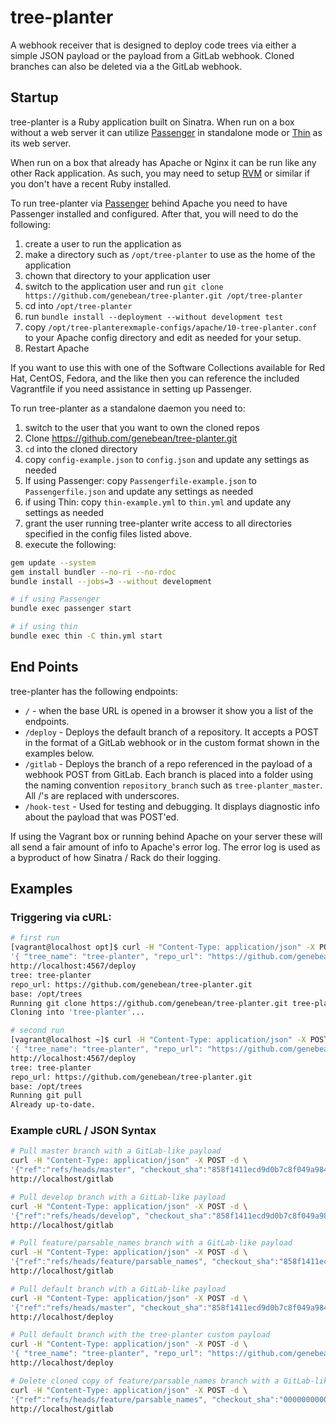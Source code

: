 # tree-planter

A webhook receiver that is designed to deploy code trees via either a simple
JSON payload or the payload from a GitLab webhook. Cloned branches can also be
deleted via a the GitLab webhook.

## Startup

tree-planter is a Ruby application built on Sinatra. When run on a box without
a web server it can utilize [Passenger][passenger] in standalone mode or
[Thin][thin] as its web server.

When run on a box that already has Apache or Nginx it can be run like any other
Rack application. As such, you may need to setup [RVM][rvm] or similar if you
don't have a recent Ruby installed.

To run tree-planter via [Passenger][passenger] behind Apache you need to have
Passenger installed and configured. After that, you will need to do the
following:  
1. create a user to run the application as
2. make a directory such as `/opt/tree-planter` to use as the home of the application
3. chown that directory to your application user
4. switch to the application user and run
   `git clone https://github.com/genebean/tree-planter.git /opt/tree-planter`
5. cd into `/opt/tree-planter`
6. run `bundle install --deployment --without development test`
7. copy `/opt/tree-planterexmaple-configs/apache/10-tree-planter.conf` to your
   Apache config directory and edit as needed for your setup.
8. Restart Apache

If you want to use this with one of the Software Collections available for Red
Hat, CentOS, Fedora, and the like then you can reference the included
Vagrantfile if you need assistance in setting up Passenger.

To run tree-planter as a standalone daemon you need to:  
1. switch to the user that you want to own the cloned repos
2. Clone https://github.com/genebean/tree-planter.git
3. `cd` into the cloned directory
4. copy `config-example.json` to `config.json` and update any settings as needed
5. If using Passenger: copy `Passengerfile-example.json` to `Passengerfile.json`
   and update any settings as needed
6. if using Thin: copy `thin-example.yml` to `thin.yml` and update any settings
   as needed
7. grant the user running tree-planter write access to all directories
   specified in the config files listed above.
8. execute the following:

```bash
gem update --system
gem install bundler --no-ri --no-rdoc
bundle install --jobs=3 --without development

# if using Passenger
bundle exec passenger start

# if using thin
bundle exec thin -C thin.yml start
```


## End Points

tree-planter has the following endpoints:  
* `/` - when the base URL is opened in a browser it show you a list of the
  endpoints.
* `/deploy` - Deploys the default branch of a repository. It accepts a POST in
  the format of a GitLab webhook or in the custom format shown in the examples
  below.
* `/gitlab` - Deploys the branch of a repo referenced in the payload of a
  webhook POST from GitLab. Each branch is placed into a folder using the naming
  convention `repository_branch` such as `tree-planter_master`. All /'s are
  replaced with underscores.
* `/hook-test` - Used for testing and debugging. It displays diagnostic info
  about the payload that was POST'ed.

If using the Vagrant box or running behind Apache on your server these will all
send a fair amount of info to Apache's error log. The error log is used as a
byproduct of how Sinatra / Rack do their logging.


## Examples

### Triggering via cURL:

```bash
# first run
[vagrant@localhost opt]$ curl -H "Content-Type: application/json" -X POST -d \
'{ "tree_name": "tree-planter", "repo_url": "https://github.com/genebean/tree-planter.git" }' \
http://localhost:4567/deploy
tree: tree-planter
repo_url: https://github.com/genebean/tree-planter.git
base: /opt/trees
Running git clone https://github.com/genebean/tree-planter.git tree-planter
Cloning into 'tree-planter'...

# second run
[vagrant@localhost ~]$ curl -H "Content-Type: application/json" -X POST -d \
'{ "tree_name": "tree-planter", "repo_url": "https://github.com/genebean/tree-planter.git" }' \
http://localhost:4567/deploy
tree: tree-planter
repo_url: https://github.com/genebean/tree-planter.git
base: /opt/trees
Running git pull
Already up-to-date.
```

### Example cURL / JSON Syntax

```bash
# Pull master branch with a GitLab-like payload
curl -H "Content-Type: application/json" -X POST -d \
'{"ref":"refs/heads/master", "checkout_sha":"858f1411ecd9d0b7c8f049a98412d1b3dcb68eae", "repository":{"name":"tree-planter", "url":"https://github.com/genebean/tree-planter.git" }}' \
http://localhost/gitlab

# Pull develop branch with a GitLab-like payload
curl -H "Content-Type: application/json" -X POST -d \
'{"ref":"refs/heads/develop", "checkout_sha":"858f1411ecd9d0b7c8f049a98412d1b3dcb68eae", "repository":{"name":"tree-planter", "url":"https://github.com/genebean/tree-planter.git" }}' \
http://localhost/gitlab

# Pull feature/parsable_names branch with a GitLab-like payload
curl -H "Content-Type: application/json" -X POST -d \
'{"ref":"refs/heads/feature/parsable_names", "checkout_sha":"858f1411ecd9d0b7c8f049a98412d1b3dcb68eae", "repository":{"name":"tree-planter", "url":"https://github.com/genebean/tree-planter.git" }}' \
http://localhost/gitlab

# Pull default branch with a GitLab-like payload
curl -H "Content-Type: application/json" -X POST -d \
'{"ref":"refs/heads/master", "checkout_sha":"858f1411ecd9d0b7c8f049a98412d1b3dcb68eae", "repository":{"name":"tree-planter", "url":"https://github.com/genebean/tree-planter.git" }}' \
http://localhost/deploy

# Pull default branch with the tree-planter custom payload
curl -H "Content-Type: application/json" -X POST -d \
'{ "tree_name": "tree-planter", "repo_url": "https://github.com/genebean/tree-planter.git" }' \
http://localhost/deploy

# Delete cloned copy of feature/parsable_names branch with a GitLab-like payload
curl -H "Content-Type: application/json" -X POST -d \
'{"ref":"refs/heads/feature/parsable_names", "checkout_sha":"0000000000000000000000000000000000000000", "repository":{"name":"tree-planter", "url":"https://github.com/genebean/tree-planter.git" }}' \
http://localhost/gitlab
```

[rvm]: https://rvm.io
[passenger]: https://www.phusionpassenger.com
[thin]: https://rubygems.org/gems/thin
